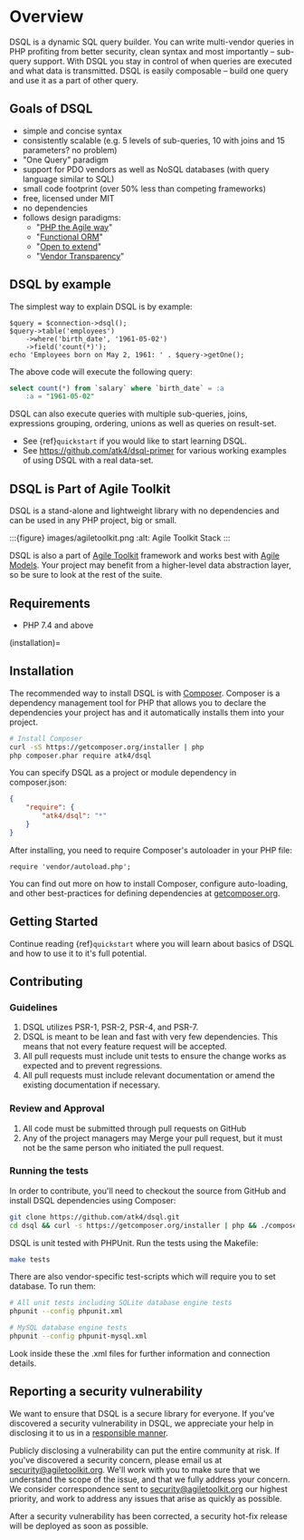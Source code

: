 # Overview

DSQL is a dynamic SQL query builder. You can write multi-vendor queries in PHP
profiting from better security, clean syntax and most importantly – sub-query
support. With DSQL you stay in control of when queries are executed and what
data is transmitted. DSQL is easily composable – build one query and use it as
a part of other query.

## Goals of DSQL

- simple and concise syntax
- consistently scalable (e.g. 5 levels of sub-queries, 10 with joins and 15
  parameters? no problem)
- "One Query" paradigm
- support for PDO vendors as well as NoSQL databases (with query language
  similar to SQL)
- small code footprint (over 50% less than competing frameworks)
- free, licensed under MIT
- no dependencies
- follows design paradigms:
  - "[PHP the Agile way](https://github.com/atk4/dsql/wiki/PHP-the-Agile-way)"
  - "[Functional ORM](https://github.com/atk4/dsql/wiki/Functional-ORM)"
  - "[Open to extend](https://github.com/atk4/dsql/wiki/Open-to-Extend)"
  - "[Vendor Transparency](https://github.com/atk4/dsql/wiki/Vendor-Transparency)"

## DSQL by example

The simplest way to explain DSQL is by example:

```
$query = $connection->dsql();
$query->table('employees')
    ->where('birth_date', '1961-05-02')
    ->field('count(*)');
echo 'Employees born on May 2, 1961: ' . $query->getOne();
```

The above code will execute the following query:

```sql
select count(*) from `salary` where `birth_date` = :a
    :a = "1961-05-02"
```

DSQL can also execute queries with multiple sub-queries, joins, expressions
grouping, ordering, unions as well as queries on result-set.

- See {ref}`quickstart` if you would like to start learning DSQL.
- See https://github.com/atk4/dsql-primer for various working
  examples of using DSQL with a real data-set.

## DSQL is Part of Agile Toolkit

DSQL is a stand-alone and lightweight library with no dependencies and can be
used in any PHP project, big or small.

:::{figure} images/agiletoolkit.png
:alt: Agile Toolkit Stack
:::

DSQL is also a part of [Agile Toolkit](https://agiletoolkit.org/) framework and works best with
[Agile Models](https://github.com/atk4/models). Your project may benefit from a higher-level data abstraction
layer, so be sure to look at the rest of the suite.

## Requirements

- PHP 7.4 and above

(installation)=

## Installation

The recommended way to install DSQL is with
[Composer](https://getcomposer.org). Composer is a dependency management tool
for PHP that allows you to declare the dependencies your project has and it
automatically installs them into your project.

```bash
# Install Composer
curl -sS https://getcomposer.org/installer | php
php composer.phar require atk4/dsql
```

You can specify DSQL as a project or module dependency in composer.json:

```json
{
    "require": {
        "atk4/dsql": "*"
    }
}
```

After installing, you need to require Composer's autoloader in your PHP file:

```
require 'vendor/autoload.php';
```

You can find out more on how to install Composer, configure auto-loading, and
other best-practices for defining dependencies at
[getcomposer.org](https://getcomposer.org).

## Getting Started

Continue reading {ref}`quickstart` where you will learn about basics of DSQL
and how to use it to it's full potential.

## Contributing

### Guidelines

1. DSQL utilizes PSR-1, PSR-2, PSR-4, and PSR-7.
2. DSQL is meant to be lean and fast with very few dependencies. This means
   that not every feature request will be accepted.
3. All pull requests must include unit tests to ensure the change works as
   expected and to prevent regressions.
4. All pull requests must include relevant documentation or amend the existing
   documentation if necessary.

### Review and Approval

1. All code must be submitted through pull requests on GitHub
2. Any of the project managers may Merge your pull request, but it must not be
   the same person who initiated the pull request.

### Running the tests

In order to contribute, you'll need to checkout the source from GitHub and
install DSQL dependencies using Composer:

```bash
git clone https://github.com/atk4/dsql.git
cd dsql && curl -s https://getcomposer.org/installer | php && ./composer.phar install --dev
```

DSQL is unit tested with PHPUnit. Run the tests using the Makefile:

```bash
make tests
```

There are also vendor-specific test-scripts which will require you to
set database. To run them:

```bash
# All unit tests including SQLite database engine tests
phpunit --config phpunit.xml

# MySQL database engine tests
phpunit --config phpunit-mysql.xml
```

Look inside these the .xml files for further information and connection details.

## Reporting a security vulnerability

We want to ensure that DSQL is a secure library for everyone. If you've
discovered a security vulnerability in DSQL, we appreciate your help in
disclosing it to us in a [responsible manner](https://en.wikipedia.org/wiki/Responsible_disclosure).

Publicly disclosing a vulnerability can put the entire community at risk. If
you've discovered a security concern, please email us at
security@agiletoolkit.org. We'll work with you to make sure that we understand
the scope of the issue, and that we fully address your concern. We consider
correspondence sent to security@agiletoolkit.org our highest priority, and work
to address any issues that arise as quickly as possible.

After a security vulnerability has been corrected, a security hot-fix release
will be deployed as soon as possible.
